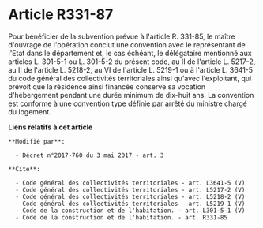 # Article R331-87

Pour bénéficier de la subvention prévue à l'article R. 331-85, le maître d'ouvrage de l'opération conclut une convention avec
le représentant de l'Etat dans le département et, le cas échéant, le délégataire mentionné aux articles L. 301-5-1 ou L.
301-5-2 du présent code, au II de l'article L. 5217-2, au II de l'article L. 5218-2, au VI de l'article L. 5219-1 ou à
l'article L. 3641-5 du code général des collectivités territoriales ainsi qu'avec l'exploitant, qui prévoit que la résidence
ainsi financée conserve sa vocation d'hébergement pendant une durée minimum de dix-huit ans. La convention est conforme à une
convention type définie par arrêté du ministre chargé du logement.

**Liens relatifs à cet article**

	**Modifié par**:

	  - Décret n°2017-760 du 3 mai 2017 - art. 3

	**Cite**:

	  - Code général des collectivités territoriales - art. L3641-5 (V)
	  - Code général des collectivités territoriales - art. L5217-2 (V)
	  - Code général des collectivités territoriales - art. L5218-2 (V)
	  - Code général des collectivités territoriales - art. L5219-1 (V)
	  - Code de la construction et de l'habitation. - art. L301-5-1 (V)
	  - Code de la construction et de l'habitation. - art. R331-85
